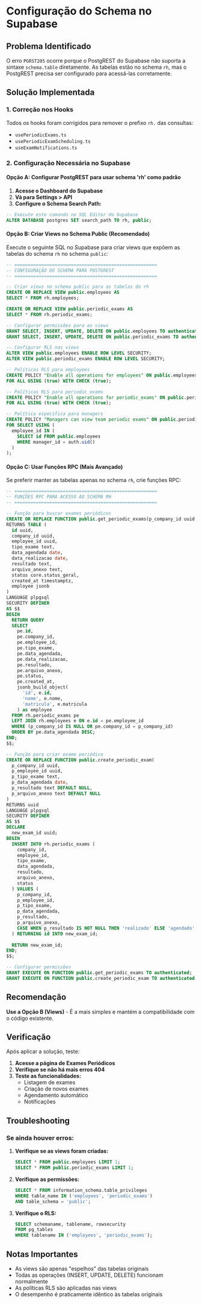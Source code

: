 # Configuração do Schema no Supabase

## Problema Identificado
O erro `PGRST205` ocorre porque o PostgREST do Supabase não suporta a sintaxe `schema.table` diretamente. As tabelas estão no schema `rh`, mas o PostgREST precisa ser configurado para acessá-las corretamente.

## Solução Implementada

### 1. Correção nos Hooks
Todos os hooks foram corrigidos para remover o prefixo `rh.` das consultas:
- `usePeriodicExams.ts`
- `usePeriodicExamScheduling.ts` 
- `useExamNotifications.ts`

### 2. Configuração Necessária no Supabase

#### Opção A: Configurar PostgREST para usar schema 'rh' como padrão

1. **Acesse o Dashboard do Supabase**
2. **Vá para Settings > API**
3. **Configure o Schema Search Path:**

```sql
-- Execute este comando no SQL Editor do Supabase
ALTER DATABASE postgres SET search_path TO rh, public;
```

#### Opção B: Criar Views no Schema Public (Recomendado)

Execute o seguinte SQL no Supabase para criar views que expõem as tabelas do schema `rh` no schema `public`:

```sql
-- =====================================================
-- CONFIGURAÇÃO DO SCHEMA PARA POSTGREST
-- =====================================================

-- Criar views no schema public para as tabelas do rh
CREATE OR REPLACE VIEW public.employees AS 
SELECT * FROM rh.employees;

CREATE OR REPLACE VIEW public.periodic_exams AS 
SELECT * FROM rh.periodic_exams;

-- Configurar permissões para as views
GRANT SELECT, INSERT, UPDATE, DELETE ON public.employees TO authenticated;
GRANT SELECT, INSERT, UPDATE, DELETE ON public.periodic_exams TO authenticated;

-- Configurar RLS nas views
ALTER VIEW public.employees ENABLE ROW LEVEL SECURITY;
ALTER VIEW public.periodic_exams ENABLE ROW LEVEL SECURITY;

-- Políticas RLS para employees
CREATE POLICY "Enable all operations for employees" ON public.employees
FOR ALL USING (true) WITH CHECK (true);

-- Políticas RLS para periodic_exams
CREATE POLICY "Enable all operations for periodic_exams" ON public.periodic_exams
FOR ALL USING (true) WITH CHECK (true);

-- Política específica para managers
CREATE POLICY "Managers can view team periodic exams" ON public.periodic_exams
FOR SELECT USING (
  employee_id IN (
    SELECT id FROM public.employees 
    WHERE manager_id = auth.uid()
  )
);
```

#### Opção C: Usar Funções RPC (Mais Avançado)

Se preferir manter as tabelas apenas no schema `rh`, crie funções RPC:

```sql
-- =====================================================
-- FUNÇÕES RPC PARA ACESSO AO SCHEMA RH
-- =====================================================

-- Função para buscar exames periódicos
CREATE OR REPLACE FUNCTION public.get_periodic_exams(p_company_id uuid DEFAULT NULL)
RETURNS TABLE (
  id uuid,
  company_id uuid,
  employee_id uuid,
  tipo_exame text,
  data_agendada date,
  data_realizacao date,
  resultado text,
  arquivo_anexo text,
  status core.status_geral,
  created_at timestamptz,
  employee jsonb
)
LANGUAGE plpgsql
SECURITY DEFINER
AS $$
BEGIN
  RETURN QUERY
  SELECT 
    pe.id,
    pe.company_id,
    pe.employee_id,
    pe.tipo_exame,
    pe.data_agendada,
    pe.data_realizacao,
    pe.resultado,
    pe.arquivo_anexo,
    pe.status,
    pe.created_at,
    jsonb_build_object(
      'id', e.id,
      'nome', e.nome,
      'matricula', e.matricula
    ) as employee
  FROM rh.periodic_exams pe
  LEFT JOIN rh.employees e ON e.id = pe.employee_id
  WHERE (p_company_id IS NULL OR pe.company_id = p_company_id)
  ORDER BY pe.data_agendada DESC;
END;
$$;

-- Função para criar exame periódico
CREATE OR REPLACE FUNCTION public.create_periodic_exam(
  p_company_id uuid,
  p_employee_id uuid,
  p_tipo_exame text,
  p_data_agendada date,
  p_resultado text DEFAULT NULL,
  p_arquivo_anexo text DEFAULT NULL
)
RETURNS uuid
LANGUAGE plpgsql
SECURITY DEFINER
AS $$
DECLARE
  new_exam_id uuid;
BEGIN
  INSERT INTO rh.periodic_exams (
    company_id,
    employee_id,
    tipo_exame,
    data_agendada,
    resultado,
    arquivo_anexo,
    status
  ) VALUES (
    p_company_id,
    p_employee_id,
    p_tipo_exame,
    p_data_agendada,
    p_resultado,
    p_arquivo_anexo,
    CASE WHEN p_resultado IS NOT NULL THEN 'realizado' ELSE 'agendado' END
  ) RETURNING id INTO new_exam_id;
  
  RETURN new_exam_id;
END;
$$;

-- Configurar permissões
GRANT EXECUTE ON FUNCTION public.get_periodic_exams TO authenticated;
GRANT EXECUTE ON FUNCTION public.create_periodic_exam TO authenticated;
```

## Recomendação

**Use a Opção B (Views)** - É a mais simples e mantém a compatibilidade com o código existente.

## Verificação

Após aplicar a solução, teste:

1. **Acesse a página de Exames Periódicos**
2. **Verifique se não há mais erros 404**
3. **Teste as funcionalidades:**
   - Listagem de exames
   - Criação de novos exames
   - Agendamento automático
   - Notificações

## Troubleshooting

### Se ainda houver erros:

1. **Verifique se as views foram criadas:**
   ```sql
   SELECT * FROM public.employees LIMIT 1;
   SELECT * FROM public.periodic_exams LIMIT 1;
   ```

2. **Verifique as permissões:**
   ```sql
   SELECT * FROM information_schema.table_privileges 
   WHERE table_name IN ('employees', 'periodic_exams') 
   AND table_schema = 'public';
   ```

3. **Verifique o RLS:**
   ```sql
   SELECT schemaname, tablename, rowsecurity 
   FROM pg_tables 
   WHERE tablename IN ('employees', 'periodic_exams');
   ```

## Notas Importantes

- As views são apenas "espelhos" das tabelas originais
- Todas as operações (INSERT, UPDATE, DELETE) funcionam normalmente
- As políticas RLS são aplicadas nas views
- O desempenho é praticamente idêntico às tabelas originais

